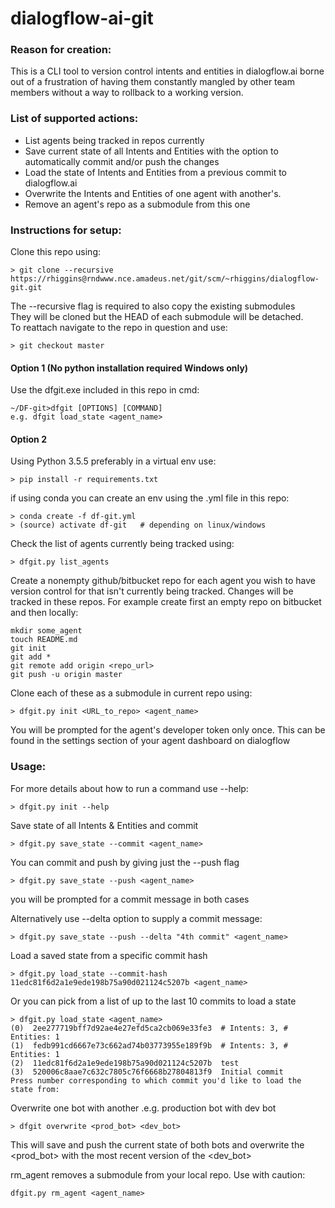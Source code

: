 # dialogflow-ai-git
### Reason for creation:
This is a CLI tool to version control intents and entities in dialogflow.ai borne out of a frustration of having them constantly mangled by other team members without a way to rollback to a working version.

### List of supported actions:
* List agents being tracked in repos currently
* Save current state of all Intents and Entities with the option to automatically commit and/or push the changes
* Load the state of Intents and Entities from a previous commit to dialogflow.ai
* Overwrite the Intents and Entities of one agent with another's.
* Remove an agent's repo as a submodule from this one
### Instructions for setup:
Clone this repo using:

```
> git clone --recursive https://rhiggins@rndwww.nce.amadeus.net/git/scm/~rhiggins/dialogflow-git.git
```
The --recursive flag is required to also copy the existing submodules\
They will be cloned but the HEAD of each submodule will be detached.\
To reattach navigate to the repo in question and use:

```
> git checkout master
```
#### Option 1 (No python installation required Windows only)
Use the dfgit.exe included in this repo in cmd:
```
~/DF-git>dfgit [OPTIONS] [COMMAND]
e.g. dfgit load_state <agent_name>
```
#### Option 2
Using Python 3.5.5
preferably in a virtual env use:
```
> pip install -r requirements.txt
```
if using conda you can create an env using the .yml file in this repo:
```
> conda create -f df-git.yml
> (source) activate df-git   # depending on linux/windows
```

Check the list of agents currently being tracked using:
```
> dfgit.py list_agents
```
Create a nonempty github/bitbucket repo for each agent you wish to have version control for
that isn't currently being tracked.
Changes will be tracked in these repos.
For example create first an empty repo on bitbucket and then locally:
```
mkdir some_agent
touch README.md
git init
git add *
git remote add origin <repo_url>
git push -u origin master
```

Clone each of these as a submodule in current repo using:
```
> dfgit.py init <URL_to_repo> <agent_name>
```
You will be prompted for the agent's developer token only once.
This can be found in the settings section of your agent dashboard on dialogflow

### Usage:
For more details about how to run a command use --help:
```
> dfgit.py init --help
```
Save state of all Intents & Entities and commit
```
> dfgit.py save_state --commit <agent_name>
```
You can commit and push by giving just the --push flag
```
> dfgit.py save_state --push <agent_name>
```
you will be prompted for a commit message in both cases

Alternatively use --delta option to supply a commit message:
```
> dfgit.py save_state --push --delta "4th commit" <agent_name>
```
Load a saved state from a specific commit hash
```
> dfgit.py load_state --commit-hash 11edc81f6d2a1e9ede198b75a90d021124c5207b <agent_name>
```
Or you can pick from a list of up to the last 10 commits to load a state
```
> dfgit.py load_state <agent_name>
(0)  2ee277719bff7d92ae4e27efd5ca2cb069e33fe3  # Intents: 3, # Entities: 1
(1)  fedb991cd6667e73c662ad74b03773955e189f9b  # Intents: 3, # Entities: 1
(2)  11edc81f6d2a1e9ede198b75a90d021124c5207b  test
(3)  520006c8aae7c632c7805c76f6668b27804813f9  Initial commit
Press number corresponding to which commit you'd like to load the state from:
```

Overwrite one bot with another .e.g. production bot with dev bot
```
> dfgit overwrite <prod_bot> <dev_bot>
```
This will save and push the current state of both bots
and overwrite the <prod_bot> with the most recent version of the <dev_bot>

rm_agent removes a submodule from your local repo. Use with caution:
````
dfgit.py rm_agent <agent_name>

